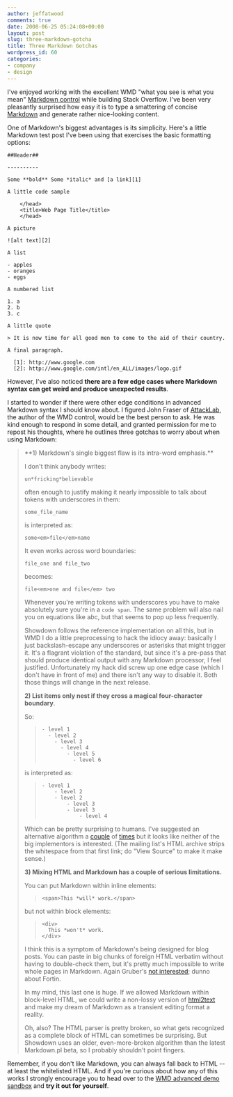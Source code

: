 ```yaml
---
author: jeffatwood
comments: true
date: 2008-06-25 05:24:08+00:00
layout: post
slug: three-markdown-gotcha
title: Three Markdown Gotchas
wordpress_id: 60
categories:
- company
- design
---
```



I've enjoyed working with the excellent WMD "what you see is what you mean"  [Markdown control](http://blog.stackoverflow.com/2008/05/potential-markup-and-editing-choices/) while building Stack Overflow. I've been very pleasantly surprised how easy it is to type a smattering of concise [Markdown](http://en.wikipedia.org/wiki/Markdown) and generate rather nice-looking content.



One of Markdown's biggest advantages is its simplicity. Here's a little Markdown test post I've been using that exercises the basic formatting options:




    
    
    ##Header##
    
    ----------
    
    Some **bold** Some *italic* and [a link][1] 
    
    A little code sample
    
        </head>
        <title>Web Page Title</title>
        </head>
    
    A picture
    
    ![alt text][2]
    
    A list
    
    - apples
    - oranges
    - eggs
    
    A numbered list
    
    1. a
    2. b
    3. c
    
    A little quote
    
    > It is now time for all good men to come to the aid of their country. 
    
    A final paragraph.
    
      [1]: http://www.google.com
      [2]: http://www.google.com/intl/en_ALL/images/logo.gif
    





However, I've also noticed **there are a few edge cases where Markdown syntax can get weird and produce unexpected results**. 



I started to wonder if there were other edge conditions in advanced Markdown syntax I should know about. I figured John Fraser of [AttackLab](http://attacklab.net/), the author of the WMD control, would be the best person to ask. He was kind enough to respond in some detail, and granted permission for me to repost his thoughts, where he outlines three gotchas to worry about when using Markdown:





<blockquote>
**1) Markdown's single biggest flaw is its intra-word emphasis.**

> 
> 
I don't think anybody writes:

> 
> 
`un*fricking*believable`

> 
> 
often enough to justify making it nearly impossible to talk about tokens with underscores in them: 

> 
> 
`some_file_name`

> 
> 
is interpreted as:

> 
> 
`some<em>file</em>name`

> 
> 
It even works across word boundaries:

> 
> 
`file_one and file_two`

> 
> 
becomes:

> 
> 
`file<em>one and file</em> two`

> 
> 
Whenever you're writing tokens with underscores you have to make absolutely sure you're in a `code span`. The same problem will also nail you on equations like a*b*c, but that seems to pop up less frequently.

> 
> 
Showdown follows the reference implementation on all this, but in WMD I do a little preprocessing to hack the idiocy away: basically I just backslash-escape any underscores or asterisks that might trigger it.  It's a flagrant violation of the standard, but since it's a pre-pass that should produce identical output with any Markdown processor, I feel justified.  Unfortunately my hack did screw up one edge case (which I don't have in front of me) and there isn't any way to disable it.  Both those things will change in the next release.

> 
> 
**2) List items only nest if they cross a magical four-character boundary**.

> 
> 
So:

> 
> 

>     
>     
>     - level 1
>       - level 2
>         - level 3
>           - level 4
>             - level 5
>               - level 6
>     
> 
>         

> 
> 
is interpreted as:

> 
> 

>     
>     
>     - level 1
>         - level 2
>         - level 2
>             - level 3
>             - level 3
>                 - level 4
>     
> 
> 

> 
> 
Which can be pretty surprising to humans.  I've suggested an alternative algorithm a [couple](http://six.pairlist.net/pipermail/markdown-discuss/2007-July/000690.html) of [times](http://six.pairlist.net/pipermail/markdown-discuss/2008-March/001076.html) but it looks like neither of the big implementors is interested. (The mailing list's HTML archive strips the whitespace from that first link; do "View Source" to make it make sense.)

> 
> 
**3) Mixing HTML and Markdown has a couple of serious limitations.**

> 
> 
You can put Markdown within inline elements:

> 
> 

>     
>     
>     <span>This *will* work.</span>
>     
> 
> 

> 
> 
but not within block elements:

> 
> 

>     
>     
>     <div>
>       This *won't* work.
>     </div>
>     
> 
> 

> 
> 
I think this is a symptom of Markdown's being designed for blog posts.  You can paste in big chunks of foreign HTML verbatim without having to double-check them, but it's pretty much impossible to write whole pages in Markdown. Again Gruber's [not interested](http://six.pairlist.net/pipermail/markdown-discuss/2007-March/000569.html); dunno about Fortin.

> 
> 
In my mind, this last one is huge.  If we allowed Markdown within block-level HTML, we could write a non-lossy version of [html2text](http://www.aaronsw.com/2002/html2text/) and make my dream of Markdown as a transient editing format a reality.

> 
> 
Oh, also?  The HTML parser is pretty broken, so what gets recognized as a complete block of HTML can sometimes be surprising.  But Showdown uses an older, even-more-broken algorithm than the latest Markdown.pl beta, so I probably shouldn't point fingers.
</blockquote>





Remember, if you don't like Markdown, you can always fall back to HTML -- at least the whitelisted HTML. And if you're curious about how any of this works I strongly encourage you to head over to the [WMD advanced demo sandbox](http://wmd-editor.com/examples/splitscreen) and **try it out for yourself**.

